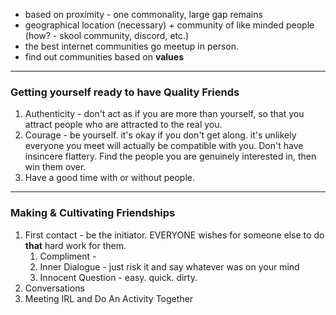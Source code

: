 - based on proximity - one commonality, large gap remains
- geographical location (necessary) + community of like minded people (how? - skool community, discord, etc.)
- the best internet communities go meetup in person.
- find out communities based on **values**

---

### Getting yourself ready to have Quality Friends
1. Authenticity - don't act as if you are more than yourself, so that you attract people who are attracted to the real you.
2. Courage - be yourself. it's okay if you don't get along. it's unlikely everyone you meet will actually be compatible with you. Don't have insincere flattery. Find the people you are genuinely interested in, then win them over.
3. Have a good time with or without people.

---

### Making & Cultivating Friendships
1. First contact - be the initiator. EVERYONE wishes for someone else to do **that** hard work for them.
	1. Compliment - 
	2. Inner Dialogue - just risk it and say whatever was on your mind
	3. Innocent Question - easy. quick. dirty.
1. Conversations
2. Meeting IRL and Do An Activity Together